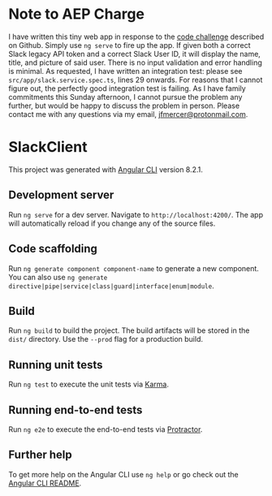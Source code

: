 # Note to AEP Charge

I have written this tiny web app in response to the [code challenge](https://gist.github.com/Charge-Aep/6c868cdac615a64b8b1bb024f956cad4) described on Github. Simply use `ng serve` to fire up the app. If given both a correct Slack legacy API token and a correct Slack User ID, it will display the name, title, and picture of said user. There is no input validation and error handling is minimal. As requested, I have written an integration test: please see `src/app/slack.service.spec.ts`, lines 29 onwards. For reasons that I cannot figure out, the perfectly good integration test is failing. As I have family commitments this Sunday afternoon, I cannot pursue the problem any further, but would be happy to discuss the problem in person. Please contact me with any questions via my email, [jfmercer@protonmail.com](mailto:jfmercer@protonmail.com).

# SlackClient

This project was generated with [Angular CLI](https://github.com/angular/angular-cli) version 8.2.1.

## Development server

Run `ng serve` for a dev server. Navigate to `http://localhost:4200/`. The app will automatically reload if you change any of the source files.

## Code scaffolding

Run `ng generate component component-name` to generate a new component. You can also use `ng generate directive|pipe|service|class|guard|interface|enum|module`.

## Build

Run `ng build` to build the project. The build artifacts will be stored in the `dist/` directory. Use the `--prod` flag for a production build.

## Running unit tests

Run `ng test` to execute the unit tests via [Karma](https://karma-runner.github.io).

## Running end-to-end tests

Run `ng e2e` to execute the end-to-end tests via [Protractor](http://www.protractortest.org/).

## Further help

To get more help on the Angular CLI use `ng help` or go check out the [Angular CLI README](https://github.com/angular/angular-cli/blob/master/README.md).
